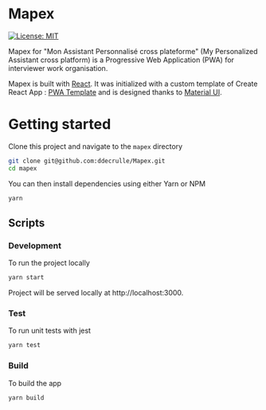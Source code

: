 # Mapex

[![License: MIT](https://img.shields.io/badge/License-MIT-blue.svg)](https://opensource.org/licenses/MIT)

Mapex for "Mon Assistant Personnalisé cross plateforme" (My Personalized Assistant cross platform) is a Progressive Web Application (PWA) for interviewer work organisation. 

Mapex is built with [React](https://reactjs.org/). It was initialized with a custom template of Create React App : [PWA Template](https://www.npmjs.com/package/cra-template-pwa) and is designed thanks to [Material UI](https://material-ui.com/).

# Getting started 

Clone this project and navigate to the `mapex` directory

```bash
git clone git@github.com:ddecrulle/Mapex.git
cd mapex
 ```

You can then install dependencies using either Yarn or NPM
```bash
yarn
```

## Scripts
### Development

To run the project locally 

```bash
yarn start 
```

Project will be served locally at http://localhost:3000.

### Test

To run unit tests with jest

```bash
yarn test 
```
### Build

To build the app 

```bash
yarn build
```